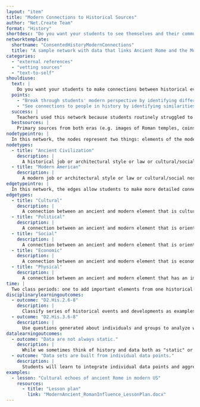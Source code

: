 ```yaml
---
layout: "item"
title: "Modern Connections to Historical Sources"
author: "Net.Create Team"
format: "History"
shortdesc: "Do you want your students to see themselves and their community represented in, influenced by, and contrasted against history?"
networktemplate:
  shortname: "ConsentedHistoryModernConnections"
  title: "A sample network with data that links Ancient Rome and the Modern US through culture and architecture"
categories:
  - "external references"
  - "vetting sources"
  - "text-to-self"
shouldiuse:
  text: |
    Do you want your students to make connections between historical events and the modern day? Do you want them to see themselves and their community represented in, influenced by, and contrasted against history? Use this when you have content from history that has impact on modern life (or on another era in history). The Past to Present network template supports students in making connections between the historical content that they are learning and things they see, do, and know of in their everyday lives.
  points:
    - "Break through students' modern perspective by identifying differences between the present and the historical past."
    - "See connections to people in history by identifying similarities between the present and the historical past."
  success: |
    Teachers used this network because students routinely struggled to break through their own modern assumptions to take historical perspective because the cultural and social norms seemed so different.
  bestsources: |
    Primary sources from both eras (e.g. images of Roman temples, coins, roads, along with images of modern day architecture that incorporates Roman elements, modern money, modern roads) or secondary sources that explain connections between historical eras and modern life
nodetypeintro: |
  In this network, the nodes represent two things: elements of the modern world that students are interested in, and elements of the history they're reading that compare to those modern elements.
nodetypes:
  - title: "Ancient Civilization"
    description: |
      A historical job or architectural style or law or cultural/social norm that is drawn from a social studies reading. For example, students might study different types of Greek columns, like the Doric columns that held up the roof at the Parthenon.
  - title: "Modern American"
    description: |
      A modern job or architectural style or law or cultural/social norm that students have encountered in their daily life. For example, students might note that a nearby bank uses neo-Classical architecture with Greek columns in it.
edgetypeintro: |
  In this network, the edges allow students to make more detailed connections between elements of the modern world and elements of their history reading.
edgetypes:
  - title: "Cultural"
    description: |
      A connection between an ancient and modern element that is cultural or artistic. For example, a student might note that the Doric columns on a nearby bank are artistic echoes of the columns from the Parthenon.
  - title: "Political"
    description: |
      A connection between an ancient and modern element that is oriented toward politics or governance. For example, a student might note that the columns from the Parthenon represented Athenian government and a similar style can be seen on the White House.
  - title: "Social"
    description: |
      A connection between an ancient and modern element that is oriented toward social interactions. For example, a student might note that the Colosseum in the Roman Empire and sports arenas in the modern world serve as a meeting place for social gatherings.
  - title: "Economic"
    description: |
      A connection between an ancient and modern element that is economic or occupational. For example, a student might note that architects were important in both the modern U.S. and the ancient world.
  - title: "Physical"
    description: |
      A connection between an ancient and modern element that has an impact on the physical environment. For example, a student might note that multi-story apartments were a common living option in both ancient Rome and in the modern U.S.
time: |
  Two class periods: one to add important elements from one historical era and discuss, one to add connected elements from the second historical era and discuss.
disciplinarylearningoutcomes:
  - outcome: "D2.His.2.6-8"
    description: |
      Classify series of historical events and developments as examples of change and/or continuity.
  - outcome: "D2.His.3.6-8"
    description: |
      Use questions generated about individuals and groups to analyze why they, and the developments they shaped, are seen as historically significant.
datalearningoutcomes:
  - outcome: "Data are not always static."
    description: |
      While we sometimes think of history and data both as "static" or unchanging, we often change the data itself as we use it, or through interpretation, or because it describes things that are constantly changing, such as historical norms.
  - outcome: "Data sets are built from individual data points."
    description: |
      Students will learn to integrate individual data points and aggregate data patterns. Individual data points may inform certain questions, while patterns within and across datasets help answer others.
examples:
  - lesson: "Cultural echoes of ancient Rome in modern US"
    resources:
      - title: "Lesson plan"
        link: "ModernAncient_RomanInfluence_LessonPlan.docx"
---
```


<!--- Social hierarchies in ancient civilizations through modern-job to ancient-job comparisons
	- [Lesson plan]({{site.urlresources}}/ModernAncient_ModernJobsAncientRoles_LessonPlan.docx)-->


